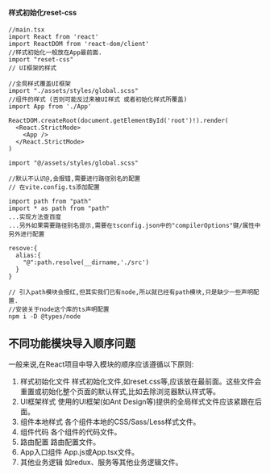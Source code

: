 
#### 样式初始化reset-css


```tsx
//main.tsx
import React from 'react'
import ReactDOM from 'react-dom/client'
//样式初始化一般放在App最前面.
import "reset-css"  
// UI框架的样式

//全局样式覆盖UI框架
import "./assets/styles/global.scss"
//组件的样式 (否则可能反过来被UI样式 或者初始化样式所覆盖)
import App from './App'

ReactDOM.createRoot(document.getElementById('root')!).render(
  <React.StrictMode>
    <App />
  </React.StrictMode>
)
```


```tsx
import "@/assets/styles/global.scss"

//默认不认识@,会报错,需要进行路径别名的配置
// 在vite.config.ts添加配置 

import path from "path"
import * as path from "path"
...实现方法查百度
...另外如果需要路径别名提示,需要在tsconfig.json中的"compilerOptions"键/属性中另外进行配置 

resove:{
  alias:{
    "@":path.resolve(__dirname,'./src')
  }
}

// 引入path模块会报红,但其实我们已有node,所以就已经有path模块,只是缺少一些声明配置.
//安装关于node这个库的ts声明配置
npm i -D @types/node
```



##  不同功能模块导入顺序问题
一般来说,在React项目中导入模块的顺序应该遵循以下原则:
1. 样式初始化文件
样式初始化文件,如reset.css等,应该放在最前面。这些文件会重置或初始化整个页面的默认样式,比如去除浏览器默认样式等。
2. UI框架样式
使用的UI框架(如Ant Design等)提供的全局样式文件应该紧跟在后面。
3. 组件本地样式
各个组件本地的CSS/Sass/Less样式文件。
4. 组件代码
各个组件的代码文件。
5. 路由配置
路由配置文件。
6. App入口组件
App.js或App.tsx文件。
7. 其他业务逻辑
如redux、服务等其他业务逻辑文件。



